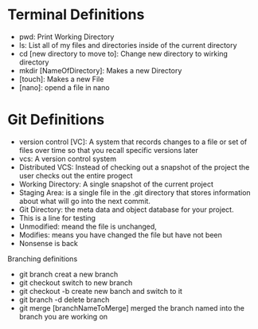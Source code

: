 # Terminal Definitions
- pwd: Print Working Directory
- ls: List all of my files and directories inside of the current directory
- cd [new directory to move to]: Change new directory to wirking directory
- mkdir [NameOfDirectory]: Makes a new Directory
- [touch]: Makes a new File
- [nano]: opend a file in nano

# Git Definitions 
- version control [VC]: A system that records changes to a file or set of files over time so that you recall specific versions later
- vcs: A version control system 
- Distributed VCS: Instead of checking out a snapshot of the project the user checks out the entire progect
- Working Directory: A single snapshot of the current project
- Staging Area: is a single file in the .git directory that stores information about what will go into the next commit.
- Git Directory: the meta data and object database for your project.
- This is a line for testing
- Unmodified: meand the file is unchanged,
- Modifies: means you have changed the file but have not been   
- Nonsense is back


Branching definitions
- git branch <branchname> creat a new branch
- git checkout <branchname> switch to new branch
- git checkout -b<branchname> create new banch and switch to it
- git branch -d<branchname> delete branch
- git merge [branchNameToMerge] merged the branch named into the branch you are working on
